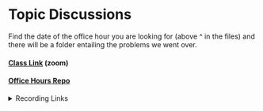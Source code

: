 
# Topic Discussions

Find the date of the office hour you are looking for (above ^ in the files) and there will be a folder entailing the problems we went over.

#### [Class Link](https://us06web.zoom.us/j/85960424567) (zoom) 

#### [Office Hours Repo](https://github.com/joshuanelsondev/office_hours)

<details>
   <summary>Recording Links</summary>

   - 1/10 - [Recording](https://us06web.zoom.us/rec/share/WIwOmFh3wWJkIPZXAWT4RUqH_NTcOjWQ7SR6tz57btNFqgc1ODA93PKiiGEAzLgz.w-HeyGqa3rzBB4h1), passcode: 1^91UNM2
   
   - 1/11 - [Recording](https://us06web.zoom.us/rec/share/Mn92aaWkUUm09bLT_nHBgEBddymrQf_qQ04rxH4JxU9Qw8UNgJvp9TZck_-GGpnc.yL3OudZ7jWWL2UZH), passcode: 0=j8zO&9
   
   - 1/17 - [Recording](https://us06web.zoom.us/rec/share/E9CbkyVoE6UC_8xEd21rYwLzZZah9ONch4gLpzJ2dA9fI1vhZwg6Yu4m20Tg6_Ip.UeR-BLjx-JLpQ-ra), passcode: +w?9XMIP
   
   - 1/18 - [Recording](https://us06web.zoom.us/rec/share/n04EckuVtrMtv3k0skyx7FTVhZE0dKkgiIMshp4L2GSCytdZeHUBmYYCRD1sNOcR.klCR0eEwTkWOvbhA), passcode: kQHGM+2$
   
   - 1/24 - [Recording](https://us06web.zoom.us/rec/share/KcjJSI-2caXZhNvfYJZF0dW_-TZgkPBQqjlWDKHlfIj63hrz1vgDrkX8BKYTJs3Q.dbCdeWrkw3pEtmWk), passcode: @pjEp1jH
   
   - 1/25 - [Recording](https://us06web.zoom.us/rec/share/wXFvJVGYjOBmCqhAn4auZR72a9yJO4Zl69Gb0l-K5SC_QjRGgCy3SuRkVEmWFdFk.4cu2yQdGMucBK7o7), passcode: 77K!Zgmu
   
   - 1/31 - [Recording](https://us06web.zoom.us/rec/share/JR5dI5-niYQDhunAj0RfucgeR1LMyy0QcSWWSwWDrEDRhEfqgcZmBjP78WkXynCY.CLwFPG3l6dkPuhmX), passcode: TrucW@83
   
   - 2/7 - [Recording](https://us06web.zoom.us/rec/share/1h0aCWMGx1g8ocsKKknlAW061-i2pIwz9EJH3AY4F0JZdvLyCwAloAqUarQsH3nA.TMol4WHB8iZIwRso), passcode: !QuO@S3D
       * [Replit Link](https://replit.com/@joshuanelsondev/USER-DATA-ARROBJ)
   
   - 2/8 - [Recording](https://us06web.zoom.us/rec/share/pevmQQBQHCmGmc_GWHh59Sq8HgexUU9TPCG1muRhhvDHUfZos6wY178etc4YHFEs.D9rn59fODBtfCa2K), passcode: =H3?@ZF1
       * [Replit Link](https://replit.com/@joshuanelsondev/USER-DATA-ARROBJ)
       
   - 3/6 - [Recording](https://us06web.zoom.us/rec/share/5Q9yL_ppDNTxn7KGDSr3EXStfON3cLXKmt2dQbFOpyjpueYWHMetz0Mu6E9jwjho.D2AL4cru41PbcBqo?pwd=oKeeJI-vhbTDHeMJA-NCsN6liAvDobu7), passcode: 3SIT3t!X
   - 3/7 - [Recording](https://us06web.zoom.us/rec/share/HDVKeDkXZLaTHhNiQ4mZor2Gggh3f-tEFaHMSd8yYGnZbxAEU_A82jY0mXdOAe24.z0XSKxj2V1hW6SoV?pwd=xFi-PnDzXumfIwYehUnZ559PAun34VY6), passcode: K2iUe#K+
   - 3/10 - [Recording](https://us06web.zoom.us/rec/share/cgUfhbLBsguJKkeUjyI8kdTbonS4vMTg82CH5dA8Z37oHhAffeKMPKxrPSouP-Kh.noI7Li-fawLKiE_M?pwd=Ogb_wkJG33A6IyUciUXAPV8Lg0mdqher), passcode: ?5m0?a!e
</details>

